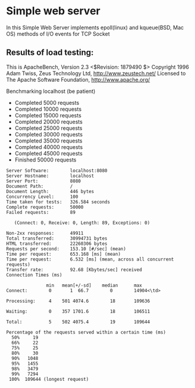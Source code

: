 # Simple web server



In this Simple Web Server implements epoll(linux) and kqueue(BSD, Mac OS) methods of
I/O events for TCP Socket


## Results of load testing:
This is ApacheBench, Version 2.3 <$Revision: 1879490 $>
Copyright 1996 Adam Twiss, Zeus Technology Ltd, http://www.zeustech.net/
Licensed to The Apache Software Foundation, http://www.apache.org/

Benchmarking localhost (be patient)
* Completed 5000 requests
* Completed 10000 requests
* Completed 15000 requests
* Completed 20000 requests
* Completed 25000 requests
* Completed 30000 requests
* Completed 35000 requests
* Completed 40000 requests
* Completed 45000 requests
* Finished 50000 requests

```
Server Software:        localhost:8080
Server Hostname:        localhost
Server Port:            8080
Document Path:          /
Document Length:        446 bytes
Concurrency Level:      100
Time taken for tests:   326.584 seconds
Complete requests:      50000
Failed requests:        89

   (Connect: 0, Receive: 0, Length: 89, Exceptions: 0)
   ```
```
Non-2xx responses:      49911
Total transferred:      30994731 bytes
HTML transferred:       22260306 bytes
Requests per second:    153.10 [#/sec] (mean)
Time per request:       653.168 [ms] (mean)
Time per request:       6.532 [ms] (mean, across all concurrent requests)
Transfer rate:          92.68 [Kbytes/sec] received
Connection Times (ms)
```

```               
               min   mean[+/-sd]    median      max              
Connect:        0       1  66.7        0        14904<\td>

Processing:     4    501 4074.6        18       109636

Waiting:        0    357 1701.6        18       106511

Total:          5    502 4075.4        19       109644
```
```
Percentage of the requests served within a certain time (ms)
  50%     19
  66%     22
  75%     25
  80%     30
  90%   1048
  95%   1455
  98%   3479
  99%   7294
 100%  109644 (longest request)
 ```
